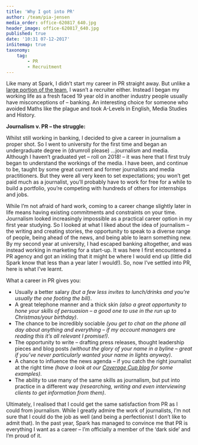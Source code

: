 ```yaml
---
title: 'Why I got into PR'
author: /team/pia-jensen
media_order: office-620817_640.jpg
header_image: office-620817_640.jpg
published: true
date: '10:31 07-12-2017'
inSitemap: true
taxonomy:
    tag:
        - PR
        - Recruitment
---
```


Like many at Spark, I didn’t start my career in PR straight away. But unlike a [large portion of the team](http://www.sparkcomms.co.uk/blog/why-recruiters-make-good-prs), I wasn’t a recruiter either. Instead I began my working life as a fresh faced 19 year old in another industry people usually have misconceptions of – banking. An interesting choice for someone who avoided Maths like the plague and took A-Levels in English, Media Studies and History.

**Journalism v. PR – the struggle:**

Whilst still working in banking, I decided to give a career in journalism a proper shot. So I went to university for the first time and began an undergraduate degree in (drumroll please) …journalism and media. Although I haven’t graduated yet – roll on 2018! – it was here that I first truly began to understand the workings of the media. I have been, and continue to be, taught by some great current and former journalists and media practitioners. But they were all very keen to set expectations; you won’t get paid much as a journalist, you’ll probably have to work for free for a while to build a portfolio, you’re competing with hundreds of others for internships and jobs. 

While I’m not afraid of hard work, coming to a career change slightly later in life means having existing commitments and constraints on your time. Journalism looked increasingly impossible as a practical career option in my first year studying. So I looked at what I liked about the idea of journalism – the writing and creating stories, the opportunity to speak to a diverse range of people, being ahead of the news, and being able to learn something new. By my second year at university, I had escaped banking altogether, and was instead working in marketing for a start-up. It was here I first encountered a PR agency and got an inkling that it might be where I would end up (little did Spark know that less than a year later I would!). So, now I’ve settled into PR, here is what I’ve learnt. 

What a career in PR gives you:

-	Usually a better salary _(but a few less invites to lunch/drinks and you’re usually the one footing the bill)_.
-	A great telephone manner and a thick skin _(also a great opportunity to hone your skills of persuasion – a good one to use in the run up to Christmas/your birthday)_.
-	The chance to be incredibly sociable _(you get to chat on the phone all day about anything and everything – if my account managers are reading this it’s all relevant I promise!)_.
-	The opportunity to write – drafting press releases, thought leadership pieces and blog posts _(without the glory of your name in a byline – great if you’ve never particularly wanted your name in lights anyway)_.
-	A chance to influence the news agenda – if you catch the right journalist at the right time _(have a look at our [Coverage Cup blog](http://www.sparkcomms.co.uk/coverage) for some examples)_. 
-	The ability to use many of the same skills as journalism, but put into practice in a different way _(researching, writing and even interviewing clients to get information from them)_. 

Ultimately, I realised that I could get the same satisfaction from PR as I could from journalism. While I greatly admire the work of journalists, I’m not sure that I could do the job as well (and being a perfectionist I don’t like to admit that). In the past year, Spark has managed to convince me that PR is everything I want as a career – I’m officially a member of the ‘dark side’ and I’m proud of it.
